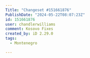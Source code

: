 ```yaml
---
Title: "Changeset #151661876"
PublishDate: "2024-05-22T08:07:23Z"
id: 151661876
user: chandlerwilliams
comment: Kosovo Fixes
created_by: iD 2.29.0
tags:
  - Montenegro

---
```

